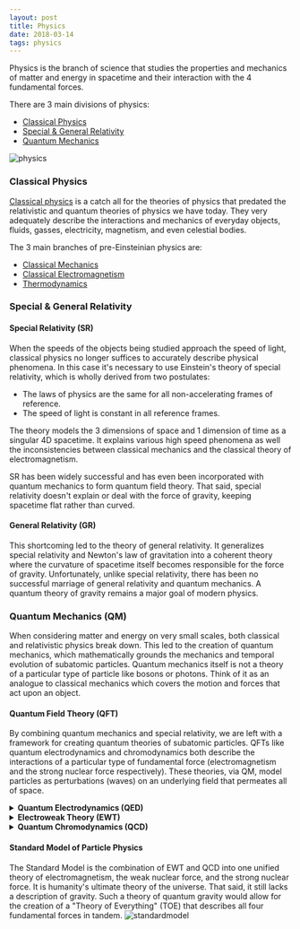 ```yaml
---
layout: post
title: Physics
date: 2018-03-14
tags: physics
---
```

Physics is the branch of science that studies the properties and mechanics of matter and energy in  spacetime and their interaction with the 4 fundamental forces.

There are 3 main divisions of physics:
- [Classical Physics](#classical-physics)
- [Special & General Relativity](#special--general-relativity)
- [Quantum Mechanics](#quantum-mechanics-qm)

![physics](https://upload.wikimedia.org/wikipedia/commons/5/56/Modernphysicsfields.svg?style=centerme)

<!--more-->

### Classical Physics
[Classical physics](/classical-physics) is a catch all for the theories of physics that predated the relativistic and quantum theories of physics we have today. They very adequately describe the interactions and mechanics of everyday objects, fluids, gasses, electricity, magnetism, and even celestial bodies.

The 3 main branches of pre-Einsteinian physics are:
- [Classical Mechanics](/classical-physics#classical-mechanics)
- [Classical Electromagnetism](/classical-physics#classical-electromagnetism)
- [Thermodynamics](/classical-physics#thermodynamics)

### Special & General Relativity
#### Special Relativity (SR)
When the speeds of the objects being studied approach the speed of light, classical physics no longer suffices to accurately describe physical phenomena. In this case it's necessary to use Einstein's theory of special relativity, which is wholly derived from two postulates:

- The laws of physics are the same for all non-accelerating frames of reference.
- The speed of light is constant in all reference frames.

The theory models the 3 dimensions of space and 1 dimension of time as a singular 4D spacetime. It explains various high speed phenomena as well the inconsistencies between classical mechanics and the classical theory of electromagnetism.

SR has been widely successful and has even been incorporated with quantum mechanics to form quantum field theory. That said, special relativity doesn't explain or deal with the force of gravity, keeping spacetime flat rather than curved.

#### General Relativity (GR)
This shortcoming led to the theory of general relativity. It generalizes special relativity and Newton's law of gravitation into a coherent theory where the curvature of spacetime itself becomes responsible for the force of gravity. Unfortunately, unlike special relativity, there has been no successful marriage of general relativity and quantum mechanics. A quantum theory of gravity remains a major goal of modern physics.

### Quantum Mechanics (QM)
When considering matter and energy on very small scales, both classical and relativistic physics break down. This led to the creation of quantum mechanics, which mathematically grounds the mechanics and temporal evolution of subatomic particles. Quantum mechanics itself is not a theory of a particular type of particle like bosons or photons. Think of it as an analogue to classical mechanics which covers the motion and forces that act upon an object.

#### Quantum Field Theory (QFT)
By combining quantum mechanics and special relativity, we are left with a framework for creating quantum theories of subatomic particles. QFTs like quantum electrodynamics and chromodynamics both describe the interactions of a particular type of fundamental force (electromagnetism and the strong nuclear force respectively). These theories, via QM, model particles as perturbations (waves) on an underlying field that permeates all of space.

<details>
<summary><strong>Quantum Electrodynamics (QED)</strong></summary>
<p>Quantum electrodynamics is the QFT of the electromagnetic force. It is the quantum analogue to classical electrodynamics and completely describes the interactions between matter and the electromagnetic force (which is mediated by photons).</p>
</details>

<details>
<summary><strong>Electroweak Theory (EWT)</strong></summary>
<p>Electroweak theory is a QFT that provides a unified description of both the electromagnetic and weak nuclear force (The weak force being responsible for the radioactive decay of atoms).</p>

<p>EWT is thus a generalization of QED that adds on the weak force. Right after the big bang, the universe was so hot that these two forces were actually a single, indistinguishable force. The theory describes the electroweak force during that time and the separate electromagnetic and weak forces after that time.</p>
</details>

<details>
<summary><strong>Quantum Chromodynamics (QCD)</strong></summary>
<p>Quantum chromodynamics is the QFT of the strong nuclear force. This theory describes the interactions between quarks and gluons. The strong nuclear force is the force that keeps the hadrons (which are made up of quarks and gluons) in atomic nuclei bonded together.</p>
</details>

#### Standard Model of Particle Physics
The Standard Model is the combination of EWT and QCD into one unified theory of electromagnetism, the weak nuclear force, and the strong nuclear force. It is humanity's ultimate theory of the universe. That said, it still lacks a description of gravity. Such a theory of quantum gravity would allow for the creation of a "Theory of Everything" (TOE) that describes all four fundamental forces in tandem.
![standardmodel](https://upload.wikimedia.org/wikipedia/commons/0/00/Standard_Model_of_Elementary_Particles.svg?style=centerme)

<!-- ![xkcd](https://imgs.xkcd.com/comics/turn-on.png?style=centerme)
<center><i>Relevant xckd</i></center> -->
